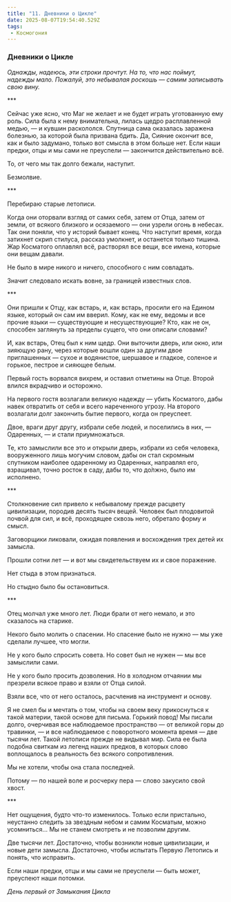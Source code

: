 ```yaml
---
title: "11. Дневники о Цикле"
date: 2025-08-07T19:54:40.529Z
tags:
 - Космогония
---
```


### **Дневники о Цикле**

*Однажды, надеюсь, эти строки прочтут. На то, что нас поймут, надежды
мало. Пожалуй, это небывалая роскошь — самим записывать свою вину.*

\*\*\*

Сейчас уже ясно, что Маг не желает и не будет играть уготованную ему
роль. Сила была к нему внимательна, лилась щедро расплавленной медью, —
и кувшин раскололся. Спутница сама оказалась заражена болезнью, за
которой была призвана бдить. Да, Сияние окончит все, как и было
задумано, только вот смысла в этом больше нет. Если наши предки, отцы и
мы сами не преуспели — закончится действительно всё.

То, от чего мы так долго бежали, наступит.

Безмолвие.

\*\*\*

Перебираю старые летописи.

Когда они оторвали взгляд от самих себя, затем от Отца, затем от земли,
от всякого близкого и осязаемого — они узрели огонь в небесах. Так они
поняли, что у историй бывает конец. Что наступит время, когда затихнет
скрип стилуса, рассказ умолкнет, и останется только тишина. Жар
Косматого оплавлял всё, растворял все вещи, все имена, которые они вещам
давали.

Не было в мире никого и ничего, способного с ним совладать.

Значит следовало искать вовне, за границей известных слов.

\*\*\*

Они пришли к Отцу, как встарь, и, как встарь, просили его на Едином
языке, который он сам им вверил. Кому, как не ему, ведомы и все прочие
языки — существующие и несуществующие? Кто, как не он, способен
заглянуть за пределы сущего, что они описали словами?

И, как встарь, Отец был к ним щедр. Они выточили дверь, или окно, или
зияющую рану, через которые вошли один за другим двое приглашенных —
сухое и водянистое, шершавое и гладкое, соленое и горькое, пестрое и
сияющее белым.

Первый гость ворвался вихрем, и оставил отметины на Отце. Второй влился
вкрадчиво и осторожно.

На первого гостя возлагали великую надежду — убить Косматого, дабы навек
отвратить от себя и всего нареченного угрозу. На второго возлагали долг
закончить бытие первого, когда он преуспеет.

Двое, враги друг другу, избрали себе людей, и поселились в них, —
Одаренных, — и стали приумножаться.

Те, кто замыслили все это и открыли дверь, избрали из себя человека,
вооруженного лишь могучим словом, дабы он стал скромным спутником
наиболее одаренному из Одаренных, направлял его, взращивал, точно росток
в саду, дабы то, что до́лжно, было им исполнено.

\*\*\*

Столкновение сил привело к небывалому прежде расцвету цивилизации,
породив десять тысяч вещей. Человек был плодовитой почвой для сил, и
всё, проходящее сквозь него, обретало форму и смысл.

Заговорщики ликовали, ожидая появления и восхождения трех детей их
замысла.

Прошли сотни лет — и вот мы свидетельствуем их и свое поражение.

Нет стыда в этом признаться.

Но стыдно было бы остановиться.

\*\*\*

Отец молчал уже много лет. Люди брали от него немало, и это сказалось на
старике.

Некого было молить о спасении. Но спасение было не нужно — мы уже
сделали лучшее, что могли.

Не у кого было спросить совета. Но совет был не нужен — мы все замыслили
сами.

Не у кого было просить дозволения. Но в холодном отчаянии мы презрели
всякое право и взяли от Отца силой.

Взяли все, что от него осталось, расчленив на инструмент и основу.

Я не смел бы и мечтать о том, чтобы на своем веку прикоснуться к такой
материи, такой основе для письма. Горький повод! Мы писали долго,
очерчивая все наблюдаемое пространство — от великой горы до травинки, —
и все наблюдаемое с поворотного момента время — две тысячи лет. Такой
летописи прежде не видывал мир. Сила ее была подобна свиткам из легенд
наших предков, в которых слово воплощалось в реальность без всякого
сопротивления.

Мы не хотели, чтобы она стала последней.

Потому — по нашей воле и росчерку пера — слово закусило свой хвост.

\*\*\*

Нет ощущения, будто что-то изменилось. Только если пристально, неустанно
следить за звездным небом и самим Косматым, можно усомниться… Мы не
станем смотреть и не позволим другим.

Две тысячи лет. Достаточно, чтобы возникли новые цивилизации, и новые
дети замысла. Достаточно, чтобы испытать Первую Летопись и понять, что
исправить.

Если наши предки, отцы и мы сами не преуспели — быть может, преуспеют
наши потомки.

*День первый от Замыкания Цикла*
